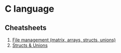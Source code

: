 # C language

## Cheatsheets
1. [File management (matrix, arrays, structs, unions)](./cheatsheet/files.md)
2. [Structs & Unions](./cheatsheet/struct-unions.md)
